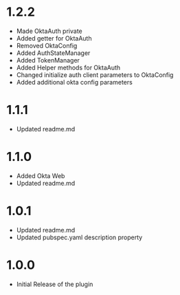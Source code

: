 # 1.2.2
* Made OktaAuth private
* Added getter for OktaAuth
* Removed OktaConfig
* Added AuthStateManager
* Added TokenManager
* Added Helper methods for OktaAuth
* Changed initialize auth client parameters to OktaConfig
* Added additional okta config parameters

# 1.1.1
* Updated readme.md 

# 1.1.0
* Added Okta Web
* Updated readme.md

# 1.0.1

* Updated readme.md
* Updated pubspec.yaml description property

# 1.0.0

* Initial Release of the plugin